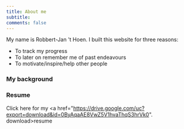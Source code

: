 ```yaml
---
title: About me
subtitle:
comments: false
---
```


My name is Robbert-Jan 't Hoen. I built this website for three reasons:

- To track my progress
- To later on remember me of past endeavours
- To motivate/inspire/help other people

### My background

### Resume

Click here for my <a href="https://drive.google.com/uc?export=download&id=0ByAqaAE8VwZ5V1hvaThqS3hrVk0". download>resume</a>